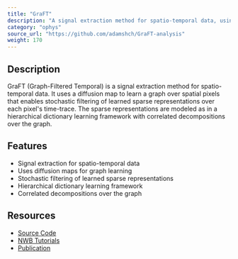 ```yaml
---
title: "GraFT"
description: "A signal extraction method for spatio-temporal data, using a diffusion map to learn a graph over spatial pixels that enables stochastic filtering of learned sparse representations."
category: "ophys"
source_url: "https://github.com/adamshch/GraFT-analysis"
weight: 170
---
```


## Description

GraFT (Graph-Filtered Temporal) is a signal extraction method for spatio-temporal data. It uses a diffusion map to learn a graph over spatial pixels that enables stochastic filtering of learned sparse representations over each pixel's time-trace. The sparse representations are modeled as in a hierarchical dictionary learning framework with correlated decompositions over the graph.

## Features

- Signal extraction for spatio-temporal data
- Uses diffusion maps for graph learning
- Stochastic filtering of learned sparse representations
- Hierarchical dictionary learning framework
- Correlated decompositions over the graph

## Resources

- [Source Code](https://github.com/adamshch/GraFT-analysis)
- [NWB Tutorials](https://github.com/adamshch/GraFT-analysis/tree/main/code/nwb_tutorials)
- [Publication](https://pubmed.ncbi.nlm.nih.gov/35533160/)
